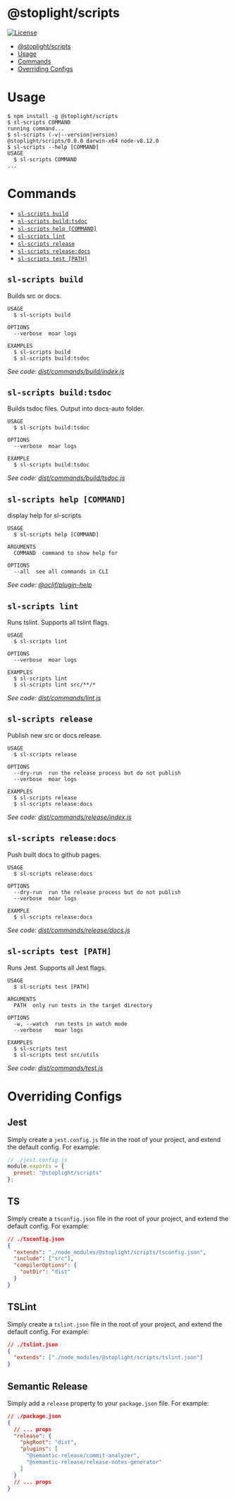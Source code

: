 # @stoplight/scripts

[![License](https://img.shields.io/npm/l/@stoplight/scripts.svg)](https://github.com/stoplightio/scripts/blob/master/package.json)

<!-- toc -->
* [@stoplight/scripts](#stoplight-scripts)
* [Usage](#usage)
* [Commands](#commands)
* [Overriding Configs](#overriding-configs)
<!-- tocstop -->

# Usage

<!-- usage -->
```sh-session
$ npm install -g @stoplight/scripts
$ sl-scripts COMMAND
running command...
$ sl-scripts (-v|--version|version)
@stoplight/scripts/0.0.0 darwin-x64 node-v8.12.0
$ sl-scripts --help [COMMAND]
USAGE
  $ sl-scripts COMMAND
...
```
<!-- usagestop -->

# Commands

<!-- commands -->
* [`sl-scripts build`](#sl-scripts-build)
* [`sl-scripts build:tsdoc`](#sl-scripts-buildtsdoc)
* [`sl-scripts help [COMMAND]`](#sl-scripts-help-command)
* [`sl-scripts lint`](#sl-scripts-lint)
* [`sl-scripts release`](#sl-scripts-release)
* [`sl-scripts release:docs`](#sl-scripts-releasedocs)
* [`sl-scripts test [PATH]`](#sl-scripts-test-path)

## `sl-scripts build`

Builds src or docs.

```
USAGE
  $ sl-scripts build

OPTIONS
  --verbose  moar logs

EXAMPLES
  $ sl-scripts build
  $ sl-scripts build:tsdoc
```

_See code: [dist/commands/build/index.js](https://github.com/stoplightio/scripts/blob/v0.0.0/dist/commands/build/index.js)_

## `sl-scripts build:tsdoc`

Builds tsdoc files. Output into docs-auto folder.

```
USAGE
  $ sl-scripts build:tsdoc

OPTIONS
  --verbose  moar logs

EXAMPLE
  $ sl-scripts build:tsdoc
```

_See code: [dist/commands/build/tsdoc.js](https://github.com/stoplightio/scripts/blob/v0.0.0/dist/commands/build/tsdoc.js)_

## `sl-scripts help [COMMAND]`

display help for sl-scripts

```
USAGE
  $ sl-scripts help [COMMAND]

ARGUMENTS
  COMMAND  command to show help for

OPTIONS
  --all  see all commands in CLI
```

_See code: [@oclif/plugin-help](https://github.com/oclif/plugin-help/blob/v2.1.3/src/commands/help.ts)_

## `sl-scripts lint`

Runs tslint. Supports all tslint flags.

```
USAGE
  $ sl-scripts lint

OPTIONS
  --verbose  moar logs

EXAMPLES
  $ sl-scripts lint
  $ sl-scripts lint src/**/*
```

_See code: [dist/commands/lint.js](https://github.com/stoplightio/scripts/blob/v0.0.0/dist/commands/lint.js)_

## `sl-scripts release`

Publish new src or docs release.

```
USAGE
  $ sl-scripts release

OPTIONS
  --dry-run  run the release process but do not publish
  --verbose  moar logs

EXAMPLES
  $ sl-scripts release
  $ sl-scripts release:docs
```

_See code: [dist/commands/release/index.js](https://github.com/stoplightio/scripts/blob/v0.0.0/dist/commands/release/index.js)_

## `sl-scripts release:docs`

Push built docs to github pages.

```
USAGE
  $ sl-scripts release:docs

OPTIONS
  --dry-run  run the release process but do not publish
  --verbose  moar logs

EXAMPLE
  $ sl-scripts release:docs
```

_See code: [dist/commands/release/docs.js](https://github.com/stoplightio/scripts/blob/v0.0.0/dist/commands/release/docs.js)_

## `sl-scripts test [PATH]`

Runs Jest. Supports all Jest flags.

```
USAGE
  $ sl-scripts test [PATH]

ARGUMENTS
  PATH  only run tests in the target directory

OPTIONS
  -w, --watch  run tests in watch mode
  --verbose    moar logs

EXAMPLES
  $ sl-scripts test
  $ sl-scripts test src/utils
```

_See code: [dist/commands/test.js](https://github.com/stoplightio/scripts/blob/v0.0.0/dist/commands/test.js)_
<!-- commandsstop -->

# Overriding Configs

## Jest

Simply create a `jest.config.js` file in the root of your project, and extend the default config. For example:

```js
// ./jest.config.js
module.exports = {
  preset: "@stoplight/scripts"
};
```

## TS

Simply create a `tsconfig.json` file in the root of your project, and extend the default config. For example:

```json
// ./tsconfig.json
{
  "extends": "./node_modules/@stoplight/scripts/tsconfig.json",
  "include": ["src"],
  "compilerOptions": {
    "outDir": "dist"
  }
}
```

## TSLint

Simply create a `tslint.json` file in the root of your project, and extend the default config. For example:

```json
// ./tslint.json
{
  "extends": ["./node_modules/@stoplight/scripts/tslint.json"]
}
```

## Semantic Release

Simply add a `release` property to your `package.json` file. For example:

```json
// ./package.json
{
  // ... props
  "release": {
    "pkgRoot": "dist",
    "plugins": [
      "@semantic-release/commit-analyzer",
      "@semantic-release/release-notes-generator"
    ]
  }
  // ... props
}
```
